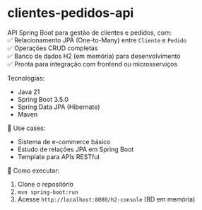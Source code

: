 # clientes-pedidos-api
API Spring Boot para gestão de clientes e pedidos, com:  
✅ Relacionamento JPA (One-to-Many) entre `Cliente` e `Pedido`  
✅ Operações CRUD completas  
✅ Banco de dados H2 (em memória) para desenvolvimento  
✅ Pronta para integração com frontend ou microsserviços  

Tecnologias:  
- Java 21  
- Spring Boot 3.5.0  
- Spring Data JPA (Hibernate)  
- Maven  

🚀 Use cases:  
- Sistema de e-commerce básico  
- Estudo de relações JPA em Spring Boot  
- Template para APIs RESTful  

🔧 Como executar:  
1. Clone o repositório  
2. `mvn spring-boot:run`  
3. Acesse `http://localhost:8080/h2-console` (BD em memória)  

